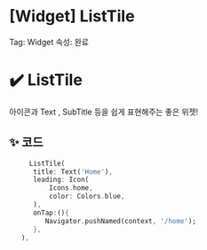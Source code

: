 # [Widget] ListTile

Tag: Widget
속성: 완료

# ✔️ ListTile

아이콘과 Text , SubTitle 등을 쉽게 표현해주는 좋은 위젯!

## ✨ 코드

```dart
	 ListTile(
      title: Text('Home'),
      leading: Icon(
          Icons.home,
          color: Colors.blue,
      ),
      onTap:(){
         Navigator.pushNamed(context, '/home');
      },
   ),
```
